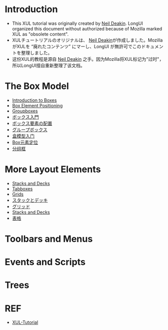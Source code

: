 # Introduction

 - This XUL tutorial was originally created by [Neil Deakin](http://www.xulplanet.com/ndeakin/). LongUI organized this document without authorized because of Mozilla marked XUL as "obsolete content".
 - XULチュートリアルのオリジナルは、 [Neil Deakin](http://www.xulplanet.com/ndeakin/)が作成しました。MozillaがXULを “廃れたコンテンツ” にマーし、LongUI が無許可でこのドキュメントを整理しました。
 - 这份XUL的教程是源自 [Neil Deakin](http://www.xulplanet.com/ndeakin/) 之手。因为Mozilla将XUL标记为"过时"，所以LongUI擅自重新整理了该文档。

# The Box Model

 - [Introduction to Boxes](./the-box-model.en.md)
 - [Box Element Positioning](./element-positioning.en.md)
 - [Groupboxes](./groupboxes.en.md)
 - [ボックス入門](./the-box-model.jp.md)
 - [ボックス要素の配置](./element-positioning.jp.md)
 - [グループボックス](./groupboxes.jp.md)
 - [盒模型入门](./the-box-model.zh.md)
 - [Box元素定位](./element-positioning.zh.md)
 - [分组框](./groupboxes.zh.md)


# More Layout Elements

 - [Stacks and Decks](./stacks-and-decks.en.md)
 - [Tabboxes](./tabboxes.en.md)
 - [Grids](./grids.en.md)
 - [スタックとデッキ](./stacks-and-decks.jp.md)
 - [グリッド](./grids.jp.md)
 - [Stacks and Decks](./stacks-and-decks.zh.md)
 - [表格](./grids.zh.md)

# Toolbars and Menus


# Events and Scripts

# Trees



# REF

 - [XUL-Tutorial](https://developer.mozilla.org/en-US/docs/Archive/Mozilla/XUL/Tutorial)

